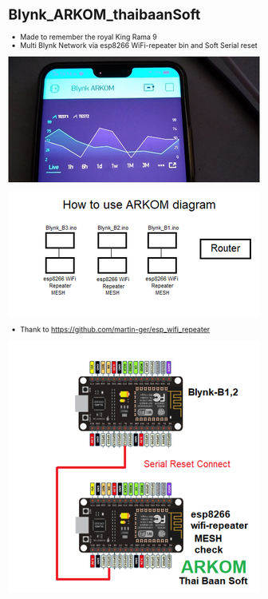 # Blynk_ARKOM_thaibaanSoft
- Made to remember the royal King Rama 9
- Multi Blynk Network via esp8266 WiFi-repeater bin and Soft Serial reset 

![Arkom_Blynk](https://github.com/SmazControl/Blynk_ARKOM_thaibaanSoft/blob/master/ARKOM2.jpg?raw=true)

![Arkom_Plan](https://github.com/SmazControl/Blynk_ARKOM_thaibaanSoft/blob/master/ARKOM3.png?raw=true)

- Thank to https://github.com/martin-ger/esp_wifi_repeater

![Arkom_diagram](https://github.com/SmazControl/Blynk_ARKOM_thaibaanSoft/blob/master/ARKOM_thaibaanSoft.png?raw=true)
